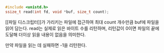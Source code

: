 ~~~c
#include <unistd.h>
ssize_t read(int fd, void *buf, size_t count);
~~~
[[파일 디스크립터]]가 가리키는 파일에 접근하여
최대 count 개수만큼 buf에 파일을 읽어 담는다.
read는 실제로 읽은 바이트 수를 리턴하며, 
리턴값이 0이면 파일의 끝에 도달해 더이상 읽을 내용이 없음을 의미한다.

만약 파일을 읽는 데 실패하면 -1을 리턴한다.